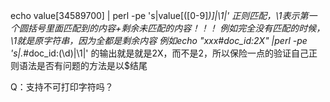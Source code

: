 echo value[34589700] | perl -pe 's|value\[([0-9]*)\]|\1|'
正则匹配，\1表示第一个圆括号里面匹配到的内容+剩余未匹配的内容！！！
例如完全没有匹配的时候，\1就是原字符串，因为全都是剩余内容
例如echo "xxx#doc_id:2X" |perl -pe 's|.*#doc_id:(\d)|\1|' 的输出就是就是2X，而不是2，所以保险一点的验证自己正则语法是否有问题的方法是以$结尾

Q：支持不可打印字符吗？